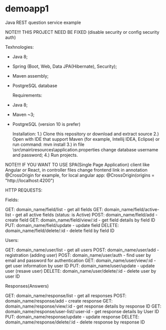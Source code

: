 # demoapp1
Java REST question service example

NOTE!!! THIS PROJECT NEED BE FIXED (disable security or config security auth)

  Texhnologies:
- Java 8;
- Spring (Boot, Web, Data JPA(Hibernate), Security);
- Maven assembly;
- PostgreSQL database

  Requirements:
- Java 8;
- Maven ~3;
- PostgreSQL (version 10 is prefer)

  Installation:
1.) Clone this repository or download and extract source
2.) Open with IDE that support Maven (for example, Intellij IDEA, Eclipse) or run command: mvn install
3.) in file \src\main\resources\application.properties change database username and password;
4.) Run projects.

NOTE!!!
IF YOU WANT TO USE SPA(Single Page Application) client like Angular or React,
in controller files change frontend link in annotation @CrossOrigin
for example, for local angular app: @CrossOrigin(origins = "http://localhost:4200")


  HTTP REQUESTS:
  
  Fields:

GET: domain_name/field/list  - get all fields
GET: domain_name/field/active-list  - get all active fields (status: is Active)
POST: domain_name/field/add  - create field
GET: domain_name/field/view/:id  - get field details by field ID
PUT: domain_name/field/update - update field
DELETE: domain_name/field/delete/:id  - delete field by field ID

  Users:

GET: domain_name/user/list  - get all users
POST: domain_name/user/add  - registration (adding user)
POST: domain_name/user/auth  - find user by email and password for authentication
GET: domain_name/user/view/:id  - get user information by user ID
PUT: domain_name/user/update - update user (resave user)
DELETE: domain_name/user/delete/:id  - delete user by user ID

  Responses(Answers)
  
GET: domain_name/response/list  - get all responses
POST: domain_name/response/add  - create response
GET: domain_name/response/view/:id  - get response details by response ID
GET: domain_name/response/user-list/:user-id  - get response details by User ID
PUT: domain_name/response/update - update response
DELETE: domain_name/response/delete/:id  - delete response by response ID
